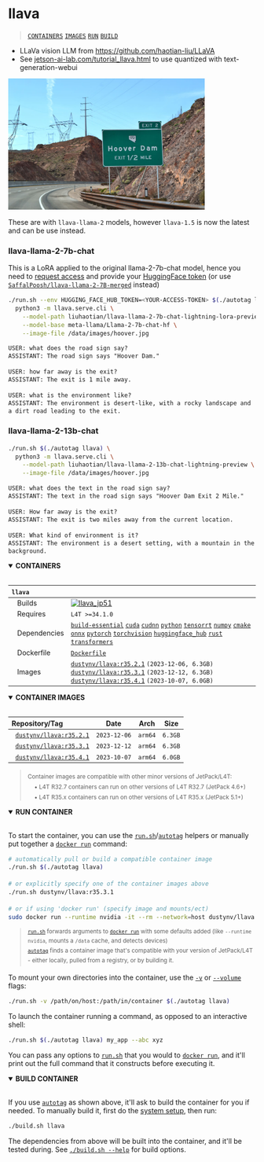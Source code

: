 # llava

> [`CONTAINERS`](#user-content-containers) [`IMAGES`](#user-content-images) [`RUN`](#user-content-run) [`BUILD`](#user-content-build)


* LLaVa vision LLM from https://github.com/haotian-liu/LLaVA 
* See [jetson-ai-lab.com/tutorial_llava.html](https://www.jetson-ai-lab.com/tutorial_llava.html) to use quantized with text-generation-webui

<img src="https://github.com/dusty-nv/jetson-containers/raw/master/data/images/hoover.jpg" width="400">

These are with `llava-llama-2` models, however `llava-1.5` is now the latest and can be use instead.

### llava-llama-2-7b-chat

This is a LoRA applied to the original llama-2-7b-chat model, hence you need to [request access](https://huggingface.co/meta-llama) and provide your [HuggingFace token](https://huggingface.co/docs/hub/security-tokens) (or use [`SaffalPoosh/llava-llama-2-7B-merged`](https://huggingface.co/SaffalPoosh/llava-llama-2-7B-merged) instead)

```bash
./run.sh --env HUGGING_FACE_HUB_TOKEN=<YOUR-ACCESS-TOKEN> $(./autotag llava) \
  python3 -m llava.serve.cli \
    --model-path liuhaotian/llava-llama-2-7b-chat-lightning-lora-preview \
    --model-base meta-llama/Llama-2-7b-chat-hf \
    --image-file /data/images/hoover.jpg
```

```
USER: what does the road sign say?
ASSISTANT: The road sign says "Hoover Dam."

USER: how far away is the exit?
ASSISTANT: The exit is 1 mile away.

USER: what is the environment like?
ASSISTANT: The environment is desert-like, with a rocky landscape and a dirt road leading to the exit.
```

### llava-llama-2-13b-chat

```bash
./run.sh $(./autotag llava) \
  python3 -m llava.serve.cli \
    --model-path liuhaotian/llava-llama-2-13b-chat-lightning-preview \
    --image-file /data/images/hoover.jpg
```

```
USER: what does the text in the road sign say?
ASSISTANT: The text in the road sign says "Hoover Dam Exit 2 Mile."

USER: How far away is the exit?
ASSISTANT: The exit is two miles away from the current location.

USER: What kind of environment is it?
ASSISTANT: The environment is a desert setting, with a mountain in the background.
```

<details open>
<summary><b><a id="containers">CONTAINERS</a></b></summary>
<br>

| **`llava`** | |
| :-- | :-- |
| &nbsp;&nbsp;&nbsp;Builds | [![`llava_jp51`](https://img.shields.io/github/actions/workflow/status/dusty-nv/jetson-containers/llava_jp51.yml?label=llava:jp51)](https://github.com/dusty-nv/jetson-containers/actions/workflows/llava_jp51.yml) |
| &nbsp;&nbsp;&nbsp;Requires | `L4T >=34.1.0` |
| &nbsp;&nbsp;&nbsp;Dependencies | [`build-essential`](/packages/build-essential) [`cuda`](/packages/cuda/cuda) [`cudnn`](/packages/cuda/cudnn) [`python`](/packages/python) [`tensorrt`](/packages/tensorrt) [`numpy`](/packages/numpy) [`cmake`](/packages/cmake/cmake_pip) [`onnx`](/packages/onnx) [`pytorch`](/packages/pytorch) [`torchvision`](/packages/pytorch/torchvision) [`huggingface_hub`](/packages/llm/huggingface_hub) [`rust`](/packages/rust) [`transformers`](/packages/llm/transformers) |
| &nbsp;&nbsp;&nbsp;Dockerfile | [`Dockerfile`](Dockerfile) |
| &nbsp;&nbsp;&nbsp;Images | [`dustynv/llava:r35.2.1`](https://hub.docker.com/r/dustynv/llava/tags) `(2023-12-06, 6.3GB)`<br>[`dustynv/llava:r35.3.1`](https://hub.docker.com/r/dustynv/llava/tags) `(2023-12-12, 6.3GB)`<br>[`dustynv/llava:r35.4.1`](https://hub.docker.com/r/dustynv/llava/tags) `(2023-10-07, 6.0GB)` |

</details>

<details open>
<summary><b><a id="images">CONTAINER IMAGES</a></b></summary>
<br>

| Repository/Tag | Date | Arch | Size |
| :-- | :--: | :--: | :--: |
| &nbsp;&nbsp;[`dustynv/llava:r35.2.1`](https://hub.docker.com/r/dustynv/llava/tags) | `2023-12-06` | `arm64` | `6.3GB` |
| &nbsp;&nbsp;[`dustynv/llava:r35.3.1`](https://hub.docker.com/r/dustynv/llava/tags) | `2023-12-12` | `arm64` | `6.3GB` |
| &nbsp;&nbsp;[`dustynv/llava:r35.4.1`](https://hub.docker.com/r/dustynv/llava/tags) | `2023-10-07` | `arm64` | `6.0GB` |

> <sub>Container images are compatible with other minor versions of JetPack/L4T:</sub><br>
> <sub>&nbsp;&nbsp;&nbsp;&nbsp;• L4T R32.7 containers can run on other versions of L4T R32.7 (JetPack 4.6+)</sub><br>
> <sub>&nbsp;&nbsp;&nbsp;&nbsp;• L4T R35.x containers can run on other versions of L4T R35.x (JetPack 5.1+)</sub><br>
</details>

<details open>
<summary><b><a id="run">RUN CONTAINER</a></b></summary>
<br>

To start the container, you can use the [`run.sh`](/docs/run.md)/[`autotag`](/docs/run.md#autotag) helpers or manually put together a [`docker run`](https://docs.docker.com/engine/reference/commandline/run/) command:
```bash
# automatically pull or build a compatible container image
./run.sh $(./autotag llava)

# or explicitly specify one of the container images above
./run.sh dustynv/llava:r35.3.1

# or if using 'docker run' (specify image and mounts/ect)
sudo docker run --runtime nvidia -it --rm --network=host dustynv/llava:r35.3.1
```
> <sup>[`run.sh`](/docs/run.md) forwards arguments to [`docker run`](https://docs.docker.com/engine/reference/commandline/run/) with some defaults added (like `--runtime nvidia`, mounts a `/data` cache, and detects devices)</sup><br>
> <sup>[`autotag`](/docs/run.md#autotag) finds a container image that's compatible with your version of JetPack/L4T - either locally, pulled from a registry, or by building it.</sup>

To mount your own directories into the container, use the [`-v`](https://docs.docker.com/engine/reference/commandline/run/#volume) or [`--volume`](https://docs.docker.com/engine/reference/commandline/run/#volume) flags:
```bash
./run.sh -v /path/on/host:/path/in/container $(./autotag llava)
```
To launch the container running a command, as opposed to an interactive shell:
```bash
./run.sh $(./autotag llava) my_app --abc xyz
```
You can pass any options to [`run.sh`](/docs/run.md) that you would to [`docker run`](https://docs.docker.com/engine/reference/commandline/run/), and it'll print out the full command that it constructs before executing it.
</details>
<details open>
<summary><b><a id="build">BUILD CONTAINER</b></summary>
<br>

If you use [`autotag`](/docs/run.md#autotag) as shown above, it'll ask to build the container for you if needed.  To manually build it, first do the [system setup](/docs/setup.md), then run:
```bash
./build.sh llava
```
The dependencies from above will be built into the container, and it'll be tested during.  See [`./build.sh --help`](/jetson_containers/build.py) for build options.
</details>
